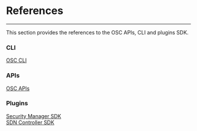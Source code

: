 # References

  

***

This section provides the references to the OSC APIs, CLI and plugins SDK.



### CLI

[OSC CLI](cli.md)

### APIs

[OSC APIs](api.md)

### Plugins

[Security Manager SDK](manager_sdk.md)  
[SDN Controller SDK](sdn_sdk.md)